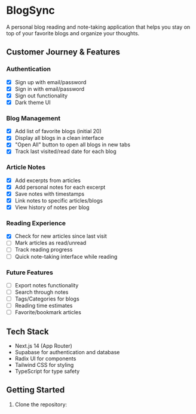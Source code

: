 # BlogSync

A personal blog reading and note-taking application that helps you stay on top of your favorite blogs and organize your thoughts.

## Customer Journey & Features

### Authentication
- [x] Sign up with email/password
- [x] Sign in with email/password
- [x] Sign out functionality
- [x] Dark theme UI

### Blog Management
- [x] Add list of favorite blogs (initial 20)
- [x] Display all blogs in a clean interface
- [x] "Open All" button to open all blogs in new tabs
- [x] Track last visited/read date for each blog

### Article Notes
- [x] Add excerpts from articles
- [x] Add personal notes for each excerpt
- [x] Save notes with timestamps
- [x] Link notes to specific articles/blogs
- [x] View history of notes per blog

### Reading Experience
- [x] Check for new articles since last visit
- [ ] Mark articles as read/unread
- [ ] Track reading progress
- [ ] Quick note-taking interface while reading

### Future Features
- [ ] Export notes functionality
- [ ] Search through notes
- [ ] Tags/Categories for blogs
- [ ] Reading time estimates
- [ ] Favorite/bookmark articles

## Tech Stack

- Next.js 14 (App Router)
- Supabase for authentication and database
- Radix UI for components
- Tailwind CSS for styling
- TypeScript for type safety

## Getting Started

1. Clone the repository:
